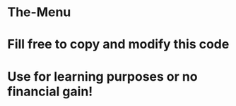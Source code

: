 # The-Menu
# Fill free to copy and modify this code
# Use for learning purposes or no financial gain!

